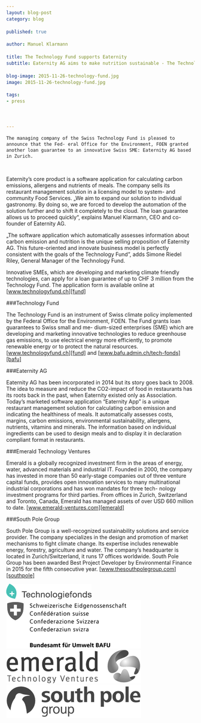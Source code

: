 ```yaml
---
layout: blog-post
category: blog

published: true

author: Manuel Klarmann

title: The Technology Fund supports Eaternity
subtitle: Eaternity AG aims to make nutrition sustainable - The Technology Fund supports the company’s intentions in granting a loan guarantee

blog-image: 2015-11-26-technology-fund.jpg
image: 2015-11-26-technology-fund.jpg

tags:
- press



---
```


	The managing company of the Swiss Technology Fund is pleased to announce that the Fed- eral Office for the Environment, FOEN granted another loan guarantee to an innovative Swiss SME: Eaternity AG based in Zurich.

<br>

Eaternity’s core product is a software application for calculating carbon emissions, allergens and nutrients of meals. The company sells its restaurant management solution in a licensing model to system- and community Food Services. „We aim to expand our solution to individual gastronomy. By doing so, we are forced to develop the automation of the solution further and to shift it completely to the cloud. The loan guarantee allows us to proceed quickly“, explains Manuel Klarmann, CEO and co-founder of Eaternity AG.

„The software application which automatically assesses information about carbon emission and nutrition is the unique selling proposition of Eaternity AG. This future-oriented and innovate business model is perfectly consistent with the goals of the Technology Fund”, adds Simone Riedel Riley, General Manager of the Technology Fund.

Innovative SMEs, which are developing and marketing climate friendly technologies, can apply for a loan guarantee of up to CHF 3 million from the Technology Fund. The application form is available online at [www.technologyfund.ch][fund]


###Technology Fund
 
The Technology Fund is an instrument of Swiss climate policy implemented by the Federal Office for the Environment, FOEN. The Fund grants loan guarantees to Swiss small and me- dium-sized enterprises (SME) which are developing and marketing innovative technologies to reduce greenhouse gas emissions, to use electrical energy more efficiently, to promote renewable energy or to protect the natural resources. [www.technologyfund.ch][fund] and [www.bafu.admin.ch/tech-fonds][bafu]

###Eaternity AG
      
Eaternity AG has been incorporated in 2014 but its story goes back to 2008. The idea to measure and reduce the CO2-impact of food in restaurants has its roots back in the past, when Eaternity existed only as Association. Today’s marketed software application “Eaternity App” is a unique restaurant management solution for calculating carbon emission and indicating the healthiness of meals. It automatically assesses costs, margins, carbon emissions, environmental sustainability, allergens, nutrients, vitamins and minerals. The information based on individual ingredients can be used to design meals and to display it in declaration compliant format in restaurants.
		 
###Emerald Technology Ventures

Emerald is a globally recognized investment firm in the areas of energy, water, advanced materials and industrial IT. Founded in 2000, the company has invested in more than 50 early-stage companies out of three venture capital funds, provides open innovation services to many multinational industrial corporations and has won mandates for three tech- nology investment programs for third parties. From offices in Zurich, Switzerland and Toronto, Canada, Emerald has managed assets of over USD 660 million to date. [www.emerald-ventures.com][emerald]

###South Pole Group

South Pole Group is a well-recognized sustainability solutions and service provider. The company specializes in the design and promotion of market mechanisms to fight climate change. Its expertise includes renewable energy, forestry, agriculture and water. The company’s headquarter is located in Zurich/Switzerland, it runs 17 offices worldwide. South Pole Group has been awarded Best Project Developer by Environmental Finance in 2015 for the fifth consecutive year. [www.thesouthpolegroup.com][southpole]

[![Technology Fund](/img/partners/Technology-Fund.png "Technology Fund")][fund]
[![Federal Office for the Environment](/img/partners/BAFU.png "Federal Office for the Environment")][bafu]
[![Emerald Technology Ventures](/img/partners/Emerald-Technology-Ventures.png "Emerald-Technology-Ventures")][southpole]
[![South Pole Group](/img/partners/South-Pole-Group.jpeg "South Pole Group")][emerald]

                  

[fund]: http://www.technologyfund.ch
[bafu]: http://www.bafu.admin.ch/tech-fonds
[emerald]: http://www.emerald-ventures.com
[southpole]: http://www.thesouthpolegroup.com


<style>
img .blog-content {
	padding: 20px 150px 20px 150px;
}
</style>

